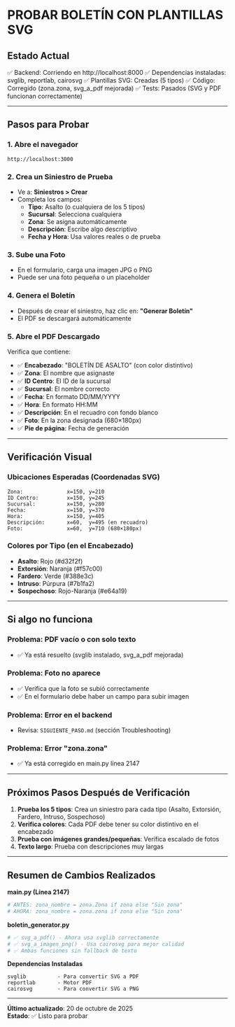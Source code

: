 # PROBAR BOLETÍN CON PLANTILLAS SVG

## Estado Actual
✅ Backend: Corriendo en http://localhost:8000
✅ Dependencias instaladas: svglib, reportlab, cairosvg
✅ Plantillas SVG: Creadas (5 tipos)
✅ Código: Corregido (zona.zona, svg_a_pdf mejorada)
✅ Tests: Pasados (SVG y PDF funcionan correctamente)

---

## Pasos para Probar

### 1. Abre el navegador
```
http://localhost:3000
```

### 2. Crea un Siniestro de Prueba
- Ve a: **Siniestros > Crear**
- Completa los campos:
  - **Tipo**: Asalto (o cualquiera de los 5 tipos)
  - **Sucursal**: Selecciona cualquiera
  - **Zona**: Se asigna automáticamente
  - **Descripción**: Escribe algo descriptivo
  - **Fecha y Hora**: Usa valores reales o de prueba

### 3. Sube una Foto
- En el formulario, carga una imagen JPG o PNG
- Puede ser una foto pequeña o un placeholder

### 4. Genera el Boletín
- Después de crear el siniestro, haz clic en: **"Generar Boletín"**
- El PDF se descargará automáticamente

### 5. Abre el PDF Descargado
Verifica que contiene:
- ✅ **Encabezado**: "BOLETÍN DE ASALTO" (con color distintivo)
- ✅ **Zona**: El nombre que asignaste
- ✅ **ID Centro**: El ID de la sucursal
- ✅ **Sucursal**: El nombre correcto
- ✅ **Fecha**: En formato DD/MM/YYYY
- ✅ **Hora**: En formato HH:MM
- ✅ **Descripción**: En el recuadro con fondo blanco
- ✅ **Foto**: En la zona designada (680×180px)
- ✅ **Pie de página**: Fecha de generación

---

## Verificación Visual

### Ubicaciones Esperadas (Coordenadas SVG)
```
Zona:              x=150, y=210
ID Centro:         x=150, y=245
Sucursal:          x=150, y=280
Fecha:             x=150, y=370
Hora:              x=150, y=405
Descripción:       x=60,  y=495 (en recuadro)
Foto:              x=60,  y=710 (680×180px)
```

### Colores por Tipo (en el Encabezado)
- **Asalto**: Rojo (#d32f2f)
- **Extorsión**: Naranja (#f57c00)
- **Fardero**: Verde (#388e3c)
- **Intruso**: Púrpura (#7b1fa2)
- **Sospechoso**: Rojo-Naranja (#e64a19)

---

## Si algo no funciona

### Problema: PDF vacío o con solo texto
- ✅ Ya está resuelto (svglib instalado, svg_a_pdf mejorada)

### Problema: Foto no aparece
- ✅ Verifica que la foto se subió correctamente
- ✅ En el formulario debe haber un campo para subir imagen

### Problema: Error en el backend
- Revisa: `SIGUIENTE_PASO.md` (sección Troubleshooting)

### Problema: Error "zona.zona" 
- ✅ Ya está corregido en main.py línea 2147

---

## Próximos Pasos Después de Verificación

1. **Prueba los 5 tipos**: Crea un siniestro para cada tipo (Asalto, Extorsión, Fardero, Intruso, Sospechoso)
2. **Verifica colores**: Cada PDF debe tener su color distintivo en el encabezado
3. **Prueba con imágenes grandes/pequeñas**: Verifica escalado de fotos
4. **Texto largo**: Prueba con descripciones muy largas

---

## Resumen de Cambios Realizados

**main.py (Línea 2147)**
```python
# ANTES: zona_nombre = zona.Zona if zona else "Sin zona"
# AHORA: zona_nombre = zona.zona if zona else "Sin zona"
```

**boletin_generator.py**
```python
# ✅ svg_a_pdf() - Ahora usa svglib correctamente
# ✅ svg_a_imagen_png() - Usa cairosvg para mejor calidad
# ✅ Ambas funciones sin fallback de texto
```

**Dependencias Instaladas**
```
svglib          - Para convertir SVG a PDF
reportlab       - Motor PDF
cairosvg        - Para convertir SVG a PNG
```

---

**Último actualizado**: 20 de octubre de 2025  
**Estado**: ✅ Listo para probar
